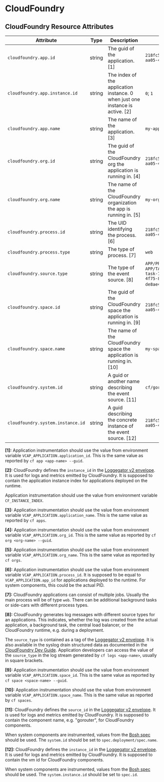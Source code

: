 <!--- Hugo front matter used to generate the website version of this page:
linkTitle: CloudFoundry
--->

# CloudFoundry

## CloudFoundry Resource Attributes

<!-- semconv registry.cloudfoundry(omit_requirement_level) -->
| Attribute  | Type | Description  | Examples  | Stability |
|---|---|---|---|---|
| `cloudfoundry.app.id` | string | The guid of the application. [1] | `218fc5a9-a5f1-4b54-aa05-46717d0ab26d` | ![Experimental](https://img.shields.io/badge/-experimental-blue) |
| `cloudfoundry.app.instance.id` | string | The index of the application instance. 0 when just one instance is active. [2] | `0`; `1` | ![Experimental](https://img.shields.io/badge/-experimental-blue) |
| `cloudfoundry.app.name` | string | The name of the application. [3] | `my-app-name` | ![Experimental](https://img.shields.io/badge/-experimental-blue) |
| `cloudfoundry.org.id` | string | The guid of the CloudFoundry org the application is running in. [4] | `218fc5a9-a5f1-4b54-aa05-46717d0ab26d` | ![Experimental](https://img.shields.io/badge/-experimental-blue) |
| `cloudfoundry.org.name` | string | The name of the CloudFoundry organization the app is running in. [5] | `my-org-name` | ![Experimental](https://img.shields.io/badge/-experimental-blue) |
| `cloudfoundry.process.id` | string | The UID identifying the process. [6] | `218fc5a9-a5f1-4b54-aa05-46717d0ab26d` | ![Experimental](https://img.shields.io/badge/-experimental-blue) |
| `cloudfoundry.process.type` | string | The type of process. [7] | `web` | ![Experimental](https://img.shields.io/badge/-experimental-blue) |
| `cloudfoundry.source.type` | string | The type of the event source. [8] | `APP/PROC/WEB/0`; `APP/TASK/jobscheduler-task-70013817-ab92-4f75-82d4-de8ae4dd64b4`; `RTR`; `STG` | ![Experimental](https://img.shields.io/badge/-experimental-blue) |
| `cloudfoundry.space.id` | string | The guid of the CloudFoundry space the application is running in. [9] | `218fc5a9-a5f1-4b54-aa05-46717d0ab26d` | ![Experimental](https://img.shields.io/badge/-experimental-blue) |
| `cloudfoundry.space.name` | string | The name of the CloudFoundry space the application is running in. [10] | `my-space-name` | ![Experimental](https://img.shields.io/badge/-experimental-blue) |
| `cloudfoundry.system.id` | string | A guid or another name describing the event source. [11] | `cf/gorouter` | ![Experimental](https://img.shields.io/badge/-experimental-blue) |
| `cloudfoundry.system.instance.id` | string | A guid describing the concrete instance of the event source. [12] | `218fc5a9-a5f1-4b54-aa05-46717d0ab26d` | ![Experimental](https://img.shields.io/badge/-experimental-blue) |

**[1]:** Application instrumentation should use the value from environment
variable `VCAP_APPLICATION.application_id`. This is the same value as
reported by `cf app <app-name> --guid`.

**[2]:** CloudFoundry defines the `instance_id` in the [Loggegator v2 envelope](https://github.com/cloudfoundry/loggregator-api#v2-envelope).
It is used for logs and metrics emitted by CloudFoundry. It is
supposed to contain the application instance index for applications
deployed on the runtime.

Application instrumentation should use the value from environment
variable `CF_INSTANCE_INDEX`.

**[3]:** Application instrumentation should use the value from environment
variable `VCAP_APPLICATION.application_name`. This is the same value
as reported by `cf apps`.

**[4]:** Application instrumentation should use the value from environment
variable `VCAP_APPLICATION.org_id`. This is the same value as
reported by `cf org <org-name> --guid`.

**[5]:** Application instrumentation should use the value from environment
variable `VCAP_APPLICATION.org_name`. This is the same value as
reported by `cf orgs`.

**[6]:** Application instrumentation should use the value from environment
variable `VCAP_APPLICATION.process_id`. It is supposed to be equal to
`VCAP_APPLICATION.app_id` for applications deployed to the runtime.
For system components, this could be the actual PID.

**[7]:** CloudFoundry applications can consist of multiple jobs. Usually the
main process will be of type `web`. There can be additional background
tasks or side-cars with different process types.

**[8]:** CloudFoundry generates log messages with different source types for an
applications. This indicates, whether the log was created from the
actual application, a background task, the central load balancer, or
the CloudFoundry runtime, e.g. during a deployment.

The `source_type` is contained as a tag of the [Loggegator v2 envelope](https://github.com/cloudfoundry/loggregator-api#v2-envelope).
It is also available in the syslog drain structured data as documented
in the [CloudFoundry Dev Guide](https://docs.cloudfoundry.org/devguide/deploy-apps/streaming-logs.html).
Application developers can access the value of the `source_type` in
the log stream generated by `cf logs <app-name>`, usually in square
brackets.

**[9]:** Application instrumentation should use the value from environment
variable `VCAP_APPLICATION.space_id`. This is the same value as
reported by `cf space <space-name> --guid`.

**[10]:** Application instrumentation should use the value from environment
variable `VCAP_APPLICATION.space_name`. This is the same value as
reported by `cf spaces`.

**[11]:** CloudFoundry defines the `source_id` in the [Loggegator v2 envelope](https://github.com/cloudfoundry/loggregator-api#v2-envelope).
It is used for logs and metrics emitted by CloudFoundry. It is
supposed to contain the component name, e.g. "gorouter", for
CloudFoundry components.

When system components are instrumented, values from the
[Bosh spec](https://bosh.io/docs/jobs/#properties-spec)
should be used. The `system.id` should be set to
`spec.deployment/spec.name`.

**[12]:** CloudFoundry defines the `instance_id` in the [Loggegator v2 envelope](https://github.com/cloudfoundry/loggregator-api#v2-envelope).
It is used for logs and metrics emitted by CloudFoundry. It is
supposed to contain the vm id for CloudFoundry components.

When system components are instrumented, values from the
[Bosh spec](https://bosh.io/docs/jobs/#properties-spec)
should be used. The `system.instance.id` should be set to `spec.id`.
<!-- endsemconv -->
